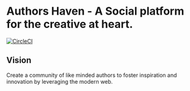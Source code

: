 Authors Haven - A Social platform for the creative at heart.
=======
[![CircleCI](https://circleci.com/gh/andela/apollo-ah-frontend.svg?style=svg)](https://circleci.com/gh/andela/apollo-ah-frontend)
## Vision
Create a community of like minded authors to foster inspiration and innovation
by leveraging the modern web.
